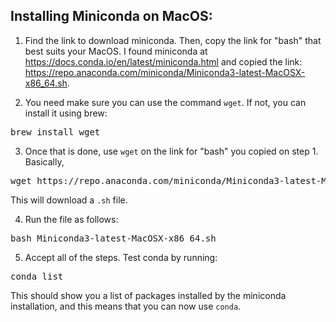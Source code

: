 ## Installing Miniconda on MacOS:

1. Find the link to download miniconda. Then, copy the link for "bash" that best suits your MacOS. I found miniconda at https://docs.conda.io/en/latest/miniconda.html and copied the link: https://repo.anaconda.com/miniconda/Miniconda3-latest-MacOSX-x86_64.sh. 

2. You need make sure you can use the command `wget`. If not, you can install it using brew:
<pre>
brew install wget
</pre>

3. Once that is done, use `wget` on the link for "bash" you copied on step 1. Basically, 
<pre>
wget https://repo.anaconda.com/miniconda/Miniconda3-latest-MacOSX-x86_64.sh
</pre>
This will download a `.sh` file.

4. Run the file as follows:
<pre>
bash Miniconda3-latest-MacOSX-x86_64.sh
</pre>

5. Accept all of the steps. Test conda by running:
<pre>
conda list
</pre>

This should show you a list of packages installed by the miniconda installation, and this means that you can now use `conda`.

